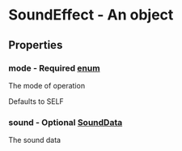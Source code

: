 

# SoundEffect - An object



## Properties



### mode - Required [enum](enum)



 The mode of operation



Defaults to SELF



### sound - Optional [SoundData](SoundData)



 The sound data

